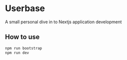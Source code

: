 # Userbase

A small personal dive in to Nextjs application development

## How to use

```bash
npm run bootstrap
npm run dev
```